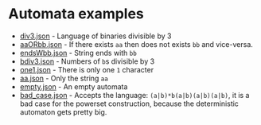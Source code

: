 # Automata examples

* [div3.json](div3.json) - Language of binaries divisible by 3
* [aaORbb.json](aaORbb.json) - If there exists `aa` then does not exists
  `bb` and vice-versa.
* [endsWbb.json](endsWbb.json) - String ends with `bb`
* [bdiv3.json](bdiv3.json) - Numbers of `b`s divisible by 3
* [one1.json](one1.json) - There is only one `1` character
* [aa.json](aa.json) - Only the string `aa`
* [empty.json](empty.json) - An empty automata
* [bad\_case.json](bad_case.json) - Accepts the language:
  `(a|b)*b(a|b)(a|b)(a|b)`, it is a bad case for the powerset construction,
  because the deterministic automaton gets pretty big.
